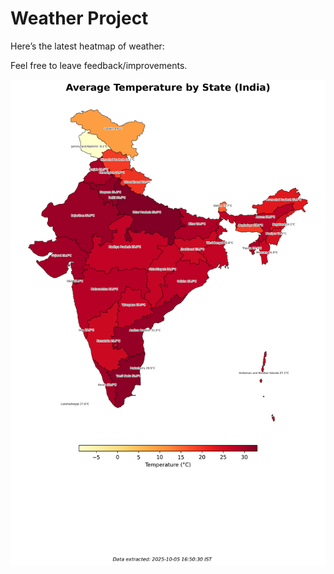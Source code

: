 # Weather Project

Here’s the latest heatmap of weather:

Feel free to leave feedback/improvements.

![India Heatmap](docs/assets/india_heatmap.png?v=E25480)
